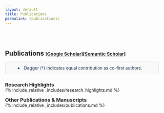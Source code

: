 ```yaml
---
layout: default
title: Publications
permalink: /publications/
---
```

<h1 id="publications"></h1>

<h2 style="margin: 80px 0px -15px;">Publications <temp style="font-size:15px;">[</temp><a href="{{site.google_scholar}}" target="_blank" style="font-size:15px;">Google Scholar</a><temp style="font-size:15px;">]</temp><temp style="font-size:15px;">[</temp><a href="{{site.semantic_scholar}}" target="_blank" style="font-size:15px;">Semantic Scholar</a><temp style="font-size:15px;">]</temp></h2>

<div style="border: 1px solid #ccc; padding: 11px; background-color: #f9f9f9; color: #333; border-radius: 5px; margin: 30px 0px -35px;" >
<li style="color:#13294B; margin: 0px 30px 0px;">Dagger (†) indicates equal contribution as co-first authors.</li>
</div>


<h3 style="margin: 60px 0px -15px;">Research Highlights</h3>

{% include_relative _includes/research_highlights.md %}

<h3 style="margin: 0px 0px -15px;">Other Publications & Manuscripts</h3>

{% include_relative _includes/publications.md %}
